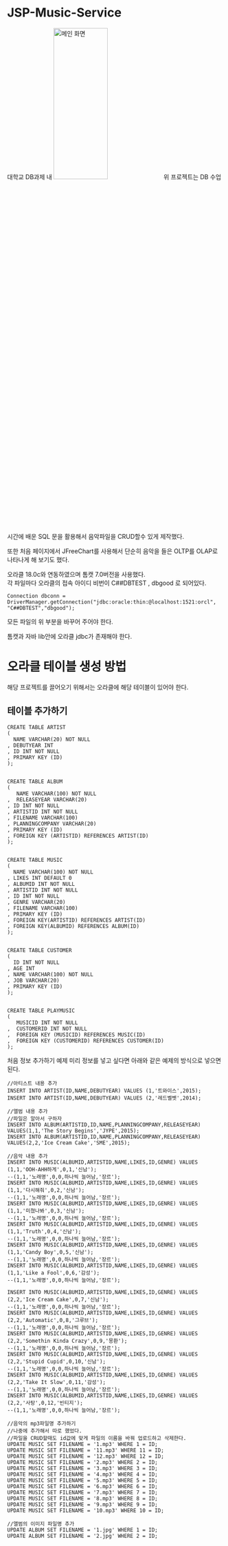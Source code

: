 # JSP-Music-Service
대학교 DB과제
내
<img src="./JulonMusics/WebContext/capture/album.jpg" width="50%" height="30%" title="메인 화면" alt="메인 화면"></img>
위 프로젝트는 DB 수업 시간에 배운 SQL 문을 활용해서 음악파일을 CRUD할수 있게 제작했다.

또한 처음 페이지에서 JFreeChart를 사용해서 단순히 음악을 들은 OLTP를 OLAP로 나타나게 해 보기도 했다.

오라클 18.0c와 연동하였으며 톰캣 7.0버전을 사용했다.<br>
각 파일마다 오라클의 접속 아이디 비번이 C##DBTEST , dbgood 로 되어있다.
```
Connection dbconn = DriverManager.getConnection("jdbc:oracle:thin:@localhost:1521:orcl", "C##DBTEST","dbgood");
```
모든 파일의 위 부분을 바꾸어 주어야 한다.

톰캣과 자바 lib안에 오라클 jdbc가 존재해야 한다.

<H1>오라클 테이블 생성 방법</H1>
해당 프로젝트를 끌어오기 위해서는 오라클에 해당 테이블이 있어야 한다.
<H2>테이블 추가하기</H2>
<pre><code>CREATE TABLE ARTIST 
(
  NAME VARCHAR(20) NOT NULL 
, DEBUTYEAR INT 
, ID INT NOT NULL
, PRIMARY KEY (ID)
);
<br>
CREATE TABLE ALBUM 
(
   NAME VARCHAR(100) NOT NULL
,  RELEASEYEAR VARCHAR(20) 
, ID INT NOT NULL 
, ARTISTID INT NOT NULL 
, FILENAME VARCHAR(100)
, PLANNINGCOMPANY VARCHAR(20) 
, PRIMARY KEY (ID)
, FOREIGN KEY (ARTISTID) REFERENCES ARTIST(ID)
);
<br>
CREATE TABLE MUSIC 
(
  NAME VARCHAR(100) NOT NULL 
, LIKES INT DEFAULT 0 
, ALBUMID INT NOT NULL 
, ARTISTID INT NOT NULL
, ID INT NOT NULL 
, GENRE VARCHAR(20) 
, FILENAME VARCHAR(100)
, PRIMARY KEY (ID)
, FOREIGN KEY(ARTISTID) REFERENCES ARTIST(ID)
, FOREIGN KEY(ALBUMID) REFERENCES ALBUM(ID)
);
<br>
CREATE TABLE CUSTOMER 
(
  ID INT NOT NULL 
, AGE INT 
, NAME VARCHAR(100) NOT NULL 
, JOB VARCHAR(20) 
, PRIMARY KEY (ID)
);
<br>
CREATE TABLE PLAYMUSIC
(
   MUSICID INT NOT NULL
,  CUSTOMERID INT NOT NULL
,  FOREIGN KEY (MUSICID) REFERENCES MUSIC(ID)
,  FOREIGN KEY (CUSTOMERID) REFERENCES CUSTOMER(ID)
);
</code></pre>

처음 정보 추가하기 예제
미리 정보를 넣고 싶다면 아래와 같은 예제의 방식으로 넣으면 된다.
<pre><code>//아티스트 내용 추가
INSERT INTO ARTIST(ID,NAME,DEBUTYEAR) VALUES (1,'트와이스',2015);
INSERT INTO ARTIST(ID,NAME,DEBUTYEAR) VALUES (2,'레드벨벳',2014);

//앨범 내용 추가
//파일은 알아서 구하자
INSERT INTO ALBUM(ARTISTID,ID,NAME,PLANNINGCOMPANY,RELEASEYEAR) VALUES(1,1,'The Story Begins','JYPE',2015);
INSERT INTO ALBUM(ARTISTID,ID,NAME,PLANNINGCOMPANY,RELEASEYEAR) VALUES(2,2,'Ice Cream Cake','SME',2015);

//음악 내용 추가
INSERT INTO MUSIC(ALBUMID,ARTISTID,NAME,LIKES,ID,GENRE) VALUES
(1,1,'OOH-AHH하게',0,1,'신남');
--(1,1,'노래명',0,0,하나씩 늘어남,'장르');
INSERT INTO MUSIC(ALBUMID,ARTISTID,NAME,LIKES,ID,GENRE) VALUES
(1,1,'다시해줘',0,2,'신남');
--(1,1,'노래명',0,0,하나씩 늘어남,'장르');
INSERT INTO MUSIC(ALBUMID,ARTISTID,NAME,LIKES,ID,GENRE) VALUES
(1,1,'미쳤나봐',0,3,'신남');
--(1,1,'노래명',0,0,하나씩 늘어남,'장르');
INSERT INTO MUSIC(ALBUMID,ARTISTID,NAME,LIKES,ID,GENRE) VALUES
(1,1,'Truth',0,4,'신남');
--(1,1,'노래명',0,0,하나씩 늘어남,'장르');
INSERT INTO MUSIC(ALBUMID,ARTISTID,NAME,LIKES,ID,GENRE) VALUES
(1,1,'Candy Boy',0,5,'신남');
--(1,1,'노래명',0,0,하나씩 늘어남,'장르');
INSERT INTO MUSIC(ALBUMID,ARTISTID,NAME,LIKES,ID,GENRE) VALUES
(1,1,'Like a Fool',0,6,'감성');
--(1,1,'노래명',0,0,하나씩 늘어남,'장르');

INSERT INTO MUSIC(ALBUMID,ARTISTID,NAME,LIKES,ID,GENRE) VALUES
(2,2,'Ice Cream Cake',0,7,'신남');
--(1,1,'노래명',0,0,하나씩 늘어남,'장르');
INSERT INTO MUSIC(ALBUMID,ARTISTID,NAME,LIKES,ID,GENRE) VALUES
(2,2,'Automatic',0,8,'그루브');
--(1,1,'노래명',0,0,하나씩 늘어남,'장르');
INSERT INTO MUSIC(ALBUMID,ARTISTID,NAME,LIKES,ID,GENRE) VALUES
(2,2,'Somethin Kinda Crazy',0,9,'몽환');
--(1,1,'노래명',0,0,하나씩 늘어남,'장르');
INSERT INTO MUSIC(ALBUMID,ARTISTID,NAME,LIKES,ID,GENRE) VALUES
(2,2,'Stupid Cupid',0,10,'신남');
--(1,1,'노래명',0,0,하나씩 늘어남,'장르');
INSERT INTO MUSIC(ALBUMID,ARTISTID,NAME,LIKES,ID,GENRE) VALUES
(2,2,'Take It Slow',0,11,'감성');
--(1,1,'노래명',0,0,하나씩 늘어남,'장르');
INSERT INTO MUSIC(ALBUMID,ARTISTID,NAME,LIKES,ID,GENRE) VALUES
(2,2,'사탕',0,12,'빈티지');
--(1,1,'노래명',0,0,하나씩 늘어남,'장르');

//음악의 mp3파일명 추가하기
//나중에 추가해서 따로 했었다.
//파일을 CRUD할때도 id값에 맞게 파일의 이름을 바꿔 업로드하고 삭제한다.
UPDATE MUSIC SET FILENAME = '1.mp3' WHERE 1 = ID;
UPDATE MUSIC SET FILENAME = '11.mp3' WHERE 11 = ID;
UPDATE MUSIC SET FILENAME = '12.mp3' WHERE 12 = ID;
UPDATE MUSIC SET FILENAME = '2.mp3' WHERE 2 = ID;
UPDATE MUSIC SET FILENAME = '3.mp3' WHERE 3 = ID;
UPDATE MUSIC SET FILENAME = '4.mp3' WHERE 4 = ID;
UPDATE MUSIC SET FILENAME = '5.mp3' WHERE 5 = ID;
UPDATE MUSIC SET FILENAME = '6.mp3' WHERE 6 = ID;
UPDATE MUSIC SET FILENAME = '7.mp3' WHERE 7 = ID;
UPDATE MUSIC SET FILENAME = '8.mp3' WHERE 8 = ID;
UPDATE MUSIC SET FILENAME = '9.mp3' WHERE 9 = ID;
UPDATE MUSIC SET FILENAME = '10.mp3' WHERE 10 = ID;

//앨범의 이미지 파일명 추가
UPDATE ALBUM SET FILENAME = '1.jpg' WHERE 1 = ID;
UPDATE ALBUM SET FILENAME = '2.jpg' WHERE 2 = ID;

</code></pre>
